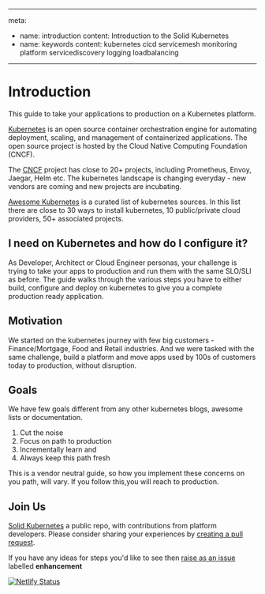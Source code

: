 
---
meta:
  - name: introduction
    content: Introduction to the Solid Kubernetes 
  - name: keywords
    content: kubernetes cicd servicemesh monitoring platform servicediscovery logging loadbalancing
---

# Introduction

This guide to take your applications to production on a Kubernetes platform.

[Kubernetes](https://kubernetes.io/docs/home/) is an open source container orchestration engine for automating deployment, scaling, and management of containerized applications. The open source project is hosted by the Cloud Native Computing Foundation (CNCF).

The [CNCF](www.cncf.org) project has close to 20+ projects, including Prometheus, Envoy, Jaegar, Helm etc. 
The kubernetes landscape is changing everyday - new vendors are coming and new projects are incubating.

[Awesome Kubernetes](https://github.com/ramitsurana/awesome-kubernetes) is a curated list of kubernetes sources. In this list there are close to 30 ways to install kubernetes, 10 public/private cloud providers, 50+ associated projects. 

<!-- infinite loop -->
<vue-typed-js :strings="['CI/CD', 'Security', 'Monitoring', 'Testing', 'Secrets managements', 'Load Balancing', 'Ingress Control', 'Logging', 'RBAC', 'TLS' , 'Service Mesh', 'Service Discovery', 'Service Tracing']" :loop="true">
  <h2>I need <span class="typing"></span>on Kubernetes and how do I configure it?</h2>
</vue-typed-js>

As Developer, Architect or Cloud Engineer personas, your challenge is trying to take your apps to production and run them with the same SLO/SLI as before. The guide walks through the various steps you have to either build, configure and deploy on kubernetes to give you a complete production ready application.

## Motivation

We started on the kubernetes journey with few big customers - Finance/Mortgage, Food and Retail industries. And we were tasked with the same challenge, build a platform and move apps used by 100s of customers today to production, without disruption.

## Goals

We have few goals different from any other kubernetes blogs, awesome lists or documentation.

  1. Cut the noise
  2. Focus on path to production
  3. Incrementally learn and
  4. Always keep this path fresh

This is a vendor neutral guide, so how you implement these concerns on you path, will vary. If you follow this,you will reach to production.

## Join Us

[Solid Kubernetes](https://github.com/rjain15/solid-kubernetes/) a public repo, with contributions from platform developers. Please consider sharing your experiences by [creating a pull request](https://github.com/rjain15/solid-kubernetes/pulls).

If you have any ideas for steps you'd like to see then [raise as an issue](https://github.com/rjain15/solid-kubernetes/issues/new) labelled **enhancement**

[![Netlify Status](https://api.netlify.com/api/v1/badges/b8b4b21a-37c7-49a5-b20f-711bf3930639/deploy-status)](https://app.netlify.com/sites/confident-lalande-e0b863/deploys)

<Advert/>